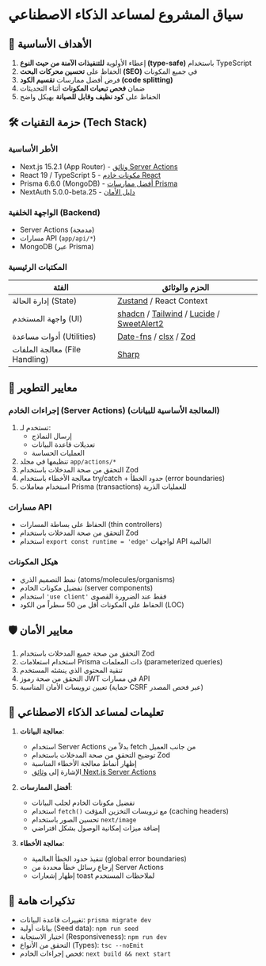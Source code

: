 # سياق المشروع لمساعد الذكاء الاصطناعي

## 🎯 الأهداف الأساسية
1.  إعطاء الأولوية **للتنفيذات الآمنة من حيث النوع (type-safe)** باستخدام TypeScript
2.  الحفاظ على **تحسين محركات البحث (SEO)** في جميع المكونات
3.  فرض أفضل ممارسات **تقسيم الكود (code splitting)**
4.  ضمان **فحص تبعيات المكونات** أثناء التحديثات
5.  الحفاظ على **كود نظيف وقابل للصيانة** بهيكل واضح

## 🛠️ حزمة التقنيات (Tech Stack)
### الأطر الأساسية
- Next.js 15.2.1 (App Router) - [وثائق Server Actions](https://nextjs.org/docs/app/building-your-application/data-fetching/server-actions)
- React 19 / TypeScript 5 - [مكونات خادم React](https://react.dev/reference/react/server)
- Prisma 6.6.0 (MongoDB) - [أفضل ممارسات Prisma](https://www.prisma.io/docs/guides/best-practices)
- NextAuth 5.0.0-beta.25 - [دليل الأمان](https://next-auth.js.org/security)

### الواجهة الخلفية (Backend)
- Server Actions (مدمجة)
- مسارات API (`app/api/*`)
- MongoDB (عبر Prisma)

### المكتبات الرئيسية
| الفئة          | الحزم والوثائق                                                                 |
|----------------|---------------------------------------------------------------------------------|
| إدارة الحالة (State) | [Zustand](https://zustand-demo.pmnd.rs/) / React Context                        |
| واجهة المستخدم (UI) | [shadcn](https://ui.shadcn.com/) / [Tailwind](https://tailwindcss.com/) / [Lucide](https://lucide.dev/) / [SweetAlert2](https://sweetalert2.github.io/) |
| أدوات مساعدة (Utilities) | [Date-fns](https://date-fns.org/) / [clsx](https://github.com/lukeed/clsx) / [Zod](https://zod.dev/) |
| معالجة الملفات (File Handling) | [Sharp](https://sharp.pixelplumbing.com/) |

## 🔧 معايير التطوير
### إجراءات الخادم (Server Actions) (المعالجة الأساسية للبيانات)
1.  تستخدم لـ:
    *   إرسال النماذج
    *   تعديلات قاعدة البيانات
    *   العمليات الحساسة
2.  تنظيمها في مجلد `app/actions/*`
3.  التحقق من صحة المدخلات باستخدام Zod
4.  معالجة الأخطاء باستخدام try/catch + حدود الخطأ (error boundaries)
5.  استخدام معاملات Prisma (transactions) للعمليات الذرية

### مسارات API
- الحفاظ على بساطة المسارات (thin controllers)
- التحقق من صحة المدخلات باستخدام Zod
- استخدام `export const runtime = 'edge'` لواجهات API العالمية

### هيكل المكونات
- نمط التصميم الذري (atoms/molecules/organisms)
- تفضيل مكونات الخادم (server components)
- استخدام `'use client'` فقط عند الضرورة القصوى
- الحفاظ على المكونات أقل من 50 سطراً من الكود (LOC)

## 🛡️ معايير الأمان
1.  التحقق من صحة جميع المدخلات باستخدام Zod
2.  استخدام استعلامات Prisma ذات المعلمات (parameterized queries)
3.  تنقية المحتوى الذي ينشئه المستخدم
4.  التحقق من صحة رموز JWT في مسارات API
5.  تعيين ترويسات الأمان المناسبة (حماية CSRF عبر فحص المصدر)

## 🤖 تعليمات لمساعد الذكاء الاصطناعي
1.  **معالجة البيانات**:
    *   استخدام Server Actions بدلاً من fetch من جانب العميل
    *   توضيح التحقق من صحة المدخلات باستخدام Zod
    *   إظهار أنماط معالجة الأخطاء المناسبة
    *   الإشارة إلى [وثائق Next.js Server Actions](https://nextjs.org/docs/app/api-reference/functions/server-actions)

2.  **أفضل الممارسات**:
    *   تفضيل مكونات الخادم لجلب البيانات
    *   استخدام `fetch()` مع ترويسات التخزين المؤقت (caching headers)
    *   تحسين الصور باستخدام `next/image`
    *   إضافة ميزات إمكانية الوصول بشكل افتراضي

3.  **معالجة الأخطاء**:
    *   تنفيذ حدود الخطأ العالمية (global error boundaries)
    *   إرجاع رسائل خطأ محددة من Server Actions
    *   إظهار إشعارات toast لملاحظات المستخدم

## 🚨 تذكيرات هامة
- تغييرات قاعدة البيانات: `prisma migrate dev`
- بيانات أولية (Seed data): `npm run seed`
- اختبار الاستجابة (Responsiveness): `npm run dev`
- التحقق من الأنواع (Types): `tsc --noEmit`
- فحص إجراءات الخادم: `next build && next start`
